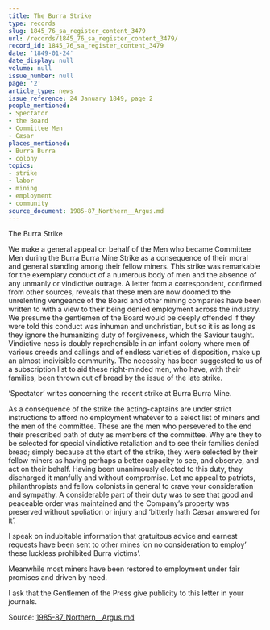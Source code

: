 ```yaml
---
title: The Burra Strike
type: records
slug: 1845_76_sa_register_content_3479
url: /records/1845_76_sa_register_content_3479/
record_id: 1845_76_sa_register_content_3479
date: '1849-01-24'
date_display: null
volume: null
issue_number: null
page: '2'
article_type: news
issue_reference: 24 January 1849, page 2
people_mentioned:
- Spectator
- the Board
- Committee Men
- Cæsar
places_mentioned:
- Burra Burra
- colony
topics:
- strike
- labor
- mining
- employment
- community
source_document: 1985-87_Northern__Argus.md
---
```


The Burra Strike

We make a general appeal on behalf of the Men who became Committee Men during the Burra Burra Mine Strike as a consequence of their moral and general standing among their fellow miners.  This strike was remarkable for the exemplary conduct of a numerous body of men and the absence of any unmanly or vindictive outrage.  A letter from a correspondent, confirmed from other sources, reveals that these men are now doomed to the unrelenting vengeance of the Board and other mining companies have been written to with a view to their being denied employment across the industry.  We presume the gentlemen of the Board would be deeply offended if they were told this conduct was inhuman and unchristian, but so it is as long as they ignore the humanizing duty of forgiveness, which the Saviour taught.  Vindictive ness is doubly reprehensible in an infant colony where men of various creeds and callings and of endless varieties of disposition, make up an almost indivisible community.  The necessity has been suggested to us of a subscription list to aid these right-minded men, who have, with their families, been thrown out of bread by the issue of the late strike.

‘Spectator’ writes concerning the recent strike at Burra Burra Mine.

As a consequence of the strike the acting-captains are under strict instructions to afford no employment whatever to a select list of miners and the men of the committee.  These are the men who persevered to the end their prescribed path of duty as members of the committee.  Why are they to be selected for special vindictive retaliation and to see their families denied bread; simply because at the start of the strike, they were selected by their fellow miners as having perhaps a better capacity to see, and observe, and act on their behalf.  Having been unanimously elected to this duty, they discharged it manfully and without compromise.  Let me appeal to patriots, philanthropists and fellow colonists in general to crave your consideration and sympathy.  A considerable part of their duty was to see that good and peaceable order was maintained and the Company’s property was preserved without spoliation or injury and ‘bitterly hath Cæsar answered for it’.

I speak on indubitable information that gratuitous advice and earnest requests have been sent to other mines ‘on no consideration to employ’ these luckless prohibited Burra victims’.

Meanwhile most miners have been restored to employment under fair promises and driven by need.

I ask that the Gentlemen of the Press give publicity to this letter in your journals.

Source: [1985-87_Northern__Argus.md](/downloads/markdown/1985-87_Northern__Argus.md)

